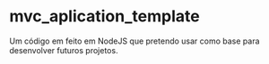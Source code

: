 # mvc_aplication_template
Um código em feito em  NodeJS que pretendo usar como base para desenvolver futuros projetos.
